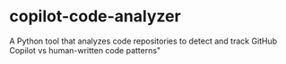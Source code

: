 # copilot-code-analyzer
A Python tool that analyzes code repositories to detect and track GitHub Copilot vs human-written code patterns"
